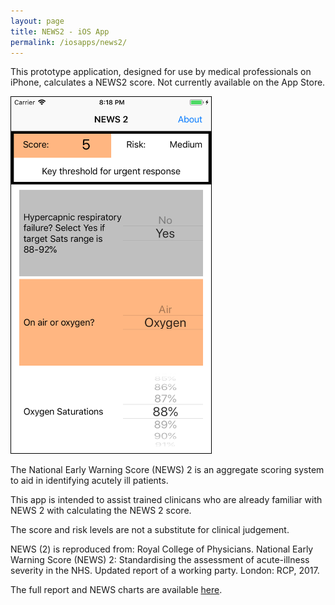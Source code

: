 ```yaml
---
layout: page
title: NEWS2 - iOS App
permalink: /iosapps/news2/
---
```

This prototype application, designed for use by medical professionals on iPhone, calculates a NEWS2 score. Not currently available on the App Store.

<img src="/assets/news_1.png" alt="" width="320" height="570" class="alignnone size-full wp-image-160" style="border:1px solid black"/>

The National Early Warning Score (NEWS) 2 is an aggregate scoring system to aid in identifying acutely ill patients.

This app is intended to assist trained clinicans who are already familiar with NEWS 2 with calculating the NEWS 2 score.

The score and risk levels are not a substitute for clinical judgement.

NEWS (2) is reproduced from: Royal College of Physicians. National Early Warning Score (NEWS) 2: Standardising the assessment of acute-illness severity in the NHS. Updated report of a working party. London: RCP, 2017.

The full report and NEWS charts are available [here](https://www.rcplondon.ac.uk/projects/outputs/national-early-warning-score-news-2).
